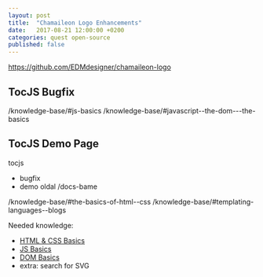 ```yaml
---
layout: post
title:  "Chamaileon Logo Enhancements"
date:   2017-08-21 12:00:00 +0200
categories: quest open-source
published: false
---
```


https://github.com/EDMdesigner/chamaileon-logo

## TocJS Bugfix

/knowledge-base/#js-basics
/knowledge-base/#javascript--the-dom---the-basics

## TocJS Demo Page
tocjs
 - bugfix
 - demo oldal /docs-bame

 /knowledge-base/#the-basics-of-html--css
 /knowledge-base/#templating-languages--blogs

Needed knowledge:

 - [HTML & CSS Basics][html-css]
 - [JS Basics][js-basics]
 - [DOM Basics][dom-basics]
 - extra: search for SVG


[html-css]: /knowledge-base/#the-basics-of-html--css
[templating-langs]: /knowledge-base/#templating-languages--blogs
[js-basics]: /knowledge-base/#js-basics
[dom-basics]: /knowledge-base/#javascript--the-dom---the-basics